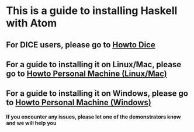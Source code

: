 # This is a guide to installing Haskell with Atom

## For DICE users, please go to [Howto Dice](https://github.com/livecodealex/haskell-atom/blob/master/howto_dice.md)

## For a guide to installing it on Linux/Mac, please go to [Howto Personal Machine (Linux/Mac)](https://github.com/livecodealex/haskell-atom/blob/master/Instructions/howto_personal_mac_linux.md)

## For a guide to installing it on Windows, please go to [Howto Personal Machine (Windows)](https://github.com/livecodealex/haskell-atom/blob/master/Instructions/howto_personal_windows.md)

**If you encounter any issues, please let one of the demonstrators know and we will help you**
